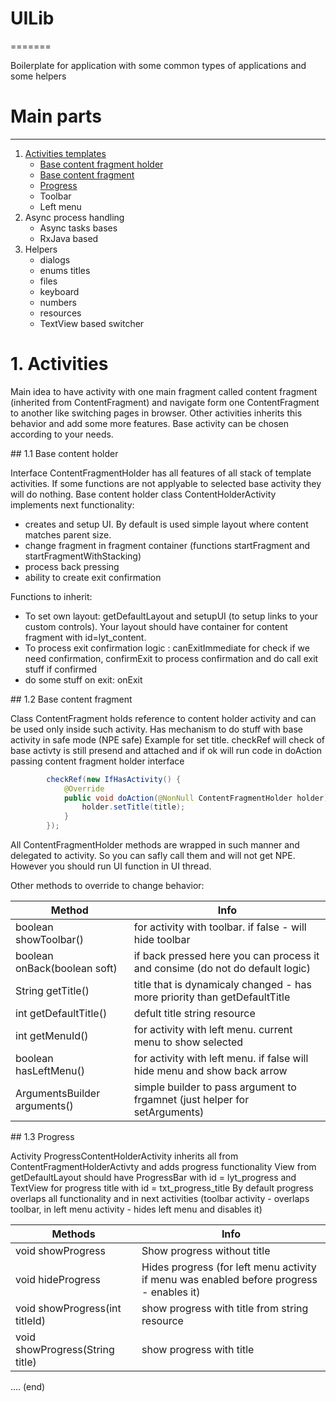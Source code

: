 # UILib
=======

Boilerplate for application with some common types of applications and some helpers

# Main parts
------------
 
1. [Activities templates](#ref_activities)
    * [Base content fragment holder](#ref_activities_base_content_holder)
    * [Base content fragment](#ref_activities_base_content)
    * [Progress](#ref_activities_progress)
    * Toolbar
    * Left menu
2. Async process handling
    * Async tasks bases
    * RxJava based
3. Helpers
    * dialogs
    * enums titles
    * files
    * keyboard
    * numbers
    * resources
    * TextView based switcher
 
<a name="ref_activities"/>

# 1. Activities 

Main idea to have activity with one main fragment called content fragment (inherited from ContentFragment) 
and navigate form one ContentFragment to another like switching pages in browser. Other activities inherits this
behavior and add some more features. Base activity can be chosen according to your needs.


<a name="ref_activities_base_content_holder"/>
## 1.1 Base content holder

Interface ContentFragmentHolder has all features of all stack of template activities. If some functions are not applyable
to selected base activity they will do nothing.
Base content holder class ContentHolderActivity implements next functionality:

- creates and setup UI. By default is used simple layout where content matches parent size.
- change fragment in fragment container (functions startFragment and startFragmentWithStacking)
- process back pressing
- ability to create exit confirmation 

Functions to inherit:

- To set own layout: getDefaultLayout and setupUI (to setup links to your custom controls). Your layout should have container for content fragment with id=lyt_content.
- To process exit confirmation logic : canExitImmediate for check if we need confirmation, confirmExit to process confirmation
and do call exit stuff if confirmed 
- do some stuff on exit: onExit

<a name="ref_activities_base_content"/>
## 1.2 Base content fragment

Class ContentFragment holds reference to content holder activity and can be used only inside such activity. 
Has mechanism to do stuff with base activity in safe mode (NPE safe)
Example for set title. checkRef will check of base activty is still presend and attached and if ok will run code 
in doAction passing content fragment holder interface

```JAVA
        checkRef(new IfHasActivity() {
            @Override
            public void doAction(@NonNull ContentFragmentHolder holder) {
                holder.setTitle(title);
            }
        });
```

All ContentFragmentHolder methods are wrapped in such manner and delegated to activity. So you can safly call them and will not get NPE.
However you should run UI function in UI thread.

Other methods to override to change behavior:

Method                           | Info
---------------------------------|---------------------------------------------------------------------------------
boolean showToolbar()            | for activity with toolbar. if false - will hide toolbar 
boolean onBack(boolean soft)     | if back pressed here you can process it and consime (do not do default logic)
String getTitle()                | title that is dynamicaly changed - has more priority than getDefaultTitle    
int getDefaultTitle()            | defult title string resource                                                 
int getMenuId()                  | for activity with left menu. current menu to show selected                   
boolean hasLeftMenu()            | for activity with left menu. if false will hide menu and show back arrow     
ArgumentsBuilder arguments()     |  simple builder to pass argument to frgamnet (just helper for setArguments)  

<a name="ref_activities_progress"/>
## 1.3 Progress

Activity ProgressContentHolderActivity inherits all from ContentFragmentHolderActivty and adds progress functionality
View from getDefaultLayout should have ProgressBar with id = lyt_progress and TextView for progress title with id = txt_progress_title
By default progress overlaps all functionality and in next activities 
(toolbar activity - overlaps toolbar, in left menu activity - hides left menu and disables it)

Methods                         | Info
--------------------------------|-----------------------------------------------------------------------------------------
void showProgress               | Show progress without title
void hideProgress               | Hides progress (for left menu activity if menu was enabled before progress - enables it)
void showProgress(int titleId)  | show progress with title from string resource
void showProgress(String title) | show progress with title 





















....
(end)